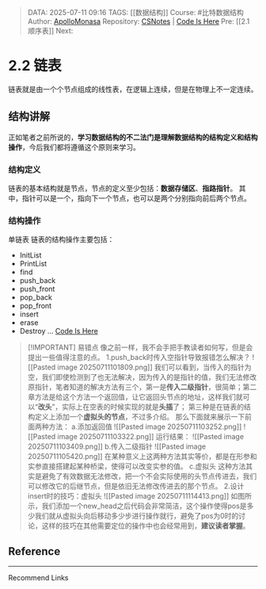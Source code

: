 > DATA: 2025-07-11 09:16
> TAGS: [[数据结构]]
> Course: #比特数据结构 
> Author: [ApolloMonasa](https://github.com/ApolloMonasa)
> Repository: [CSNotes](https://github.com/ApolloMonasa/CSNotes) | [Code Is Here](https://gitee.com/xyl6716/data-structure-and-algorithm)
> Pre: [[2.1 顺序表]]
> Next:

# 2.2 链表
链表就是由一个个节点组成的线性表，在逻辑上连续，但是在物理上不一定连续。
## 结构讲解
正如笔者之前所说的，**学习数据结构的不二法门是理解数据结构的结构定义和结构操作**，今后我们都将遵循这个原则来学习。
### 结构定义
链表的基本结构就是节点，节点的定义至少包括：**数据存储区**、**指路指针**。
其中，指针可以是一个，指向下一个节点，也可以是两个分别指向前后两个节点。
### 结构操作
单链表
链表的结构操作主要包括：
- InitList
- PrintList
- find
- push_back
- push_front
- pop_back
- pop_front
- insert
- erase
- Destroy
...
[Code Is Here]()

> [!IMPORTANT] 易错点
> 像之前一样，我不会手把手教读者如何写，但是会提出一些值得注意的点。
> 1.push_back时传入空指针导致报错怎么解决？
> ![[Pasted image 20250711101809.png]]
> 我们可以看到，当传入的指针为空，我们即使检测到了也无法解决，因为传入的是指针的值，我们无法修改原指针，笔者知道的解决方法有三个，第一是**传入二级指针**，很简单；第二章方法是给这个方法一个返回值，让它返回头节点的地址，这样我们就可以“**改头**”，实际上在空表的时候实现的就是**头插**了；
> 第三种是在链表的结构定义上添加一个**虚拟头的节点**，不过多介绍。
> 那么下面就来展示一下前面两种方法：
> a.添加返回值
> ![[Pasted image 20250711103252.png]]
> ![[Pasted image 20250711103322.png]]
> 运行结果：
> ![[Pasted image 20250711103409.png]]
> b.传入二级指针
> ![[Pasted image 20250711105420.png]]
> 在某种意义上这两种方法其实等价，都是在形参和实参直接搭建起某种桥梁，使得可以改变实参的值。
> c.虚拟头
> 这种方法其实是避免了有效数据无法修改，把一个不会实际使用的头节点传进去，我们可以修改它的后继节点，但是依旧无法修改传进去的那个节点。
> 2.设计insert时的技巧：虚拟头
> ![[Pasted image 20250711114413.png]]
> 如图所示，我们添加一个new_head之后代码会非常简洁，这个操作使得pos是多少我们就从虚拟头向后移动多少步进行操作就行，避免了pos为0时的讨论，这样的技巧在其他需要定位的操作中也会经常用到，**建议读者掌握**。







## Reference

---
Recommend Links
